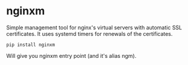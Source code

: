 # nginxm

Simple management tool for nginx's virtual servers with automatic SSL certificates.
It uses systemd timers for renewals of the certificates.

```
pip install nginxm
```

Will give you nginxm entry point (and it's alias ngm).

